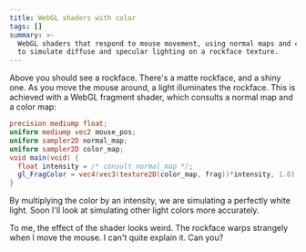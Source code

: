 ```yaml
---
title: WebGL shaders with color
tags: []
summary: >-
  WebGL shaders that respond to mouse movement, using normal maps and color maps
  to simulate diffuse and specular lighting on a rockface texture.
---
```


<div>
  <canvas width="512" height="512" style="width: 256px; height: 256px;" id="diffuse-canvas"></canvas>
  <canvas width="512" height="512" style="width: 256px; height: 256px;" id="specular-canvas"></canvas>
</div>

<script id="diffuse-fragment-shader" type="x-shader/x-fragment">
  precision mediump float;
  uniform mediump vec2 mouse_pos;
  uniform sampler2D normal_map;
  uniform sampler2D color_map;
  void main(void) {
    vec2 frag = vec2(gl_FragCoord)/512.0;
    vec4 light_pos = vec4(mouse_pos, 0.5, 1.0);
    vec4 surface_pos = vec4(frag, 0.0, 1.0);
    vec4 normal_direction = vec4(vec3(texture2D(normal_map, frag))*2.0-1.0, 0.0);
    vec4 light_direction = normalize(light_pos-surface_pos);  
    float intensity = dot(normal_direction, light_direction);
    gl_FragColor = vec4(vec3(texture2D(color_map, frag))*intensity, 1.0);
  }
</script>

<script id="specular-fragment-shader" type="x-shader/x-fragment">
  precision mediump float;
  uniform mediump vec2 mouse_pos;
  uniform sampler2D normal_map;
  uniform sampler2D color_map;
  void main(void) {
    vec2 frag = vec2(gl_FragCoord)/512.0;
    vec4 light_pos = vec4(mouse_pos, 0.5, 1.0);
    vec4 surface_pos = vec4(frag, 0.0, 1.0);
    vec4 normal = vec4(vec3(texture2D(normal_map, frag))*2.0-1.0, 0.0);
    vec4 from_light_dir = normalize(surface_pos-light_pos);  
    vec4 reflection_dir = reflect(from_light_dir, normal);
    vec4 camera_dir = normalize(vec4(0.0, 0.0, 1.0, 0.0));
    float intensity = dot(reflection_dir, camera_dir);
    gl_FragColor = vec4(vec3(texture2D(color_map, frag))*intensity, 1.0);
  }
</script>

<script>
  function setupCanvas(shaderTy) {
    const canvas = document.getElementById(shaderTy+"-canvas");
    const gl = canvas.getContext('webgl');
    gl.viewport(0,0,canvas.width,canvas.height);
    const vertexBuf = gl.createBuffer();
    gl.bindBuffer(gl.ARRAY_BUFFER, vertexBuf);
    gl.bufferData(gl.ARRAY_BUFFER, new Float32Array([
      -1,1,  -1,-1,  1,-1,  1, 1,
    ]), gl.STATIC_DRAW);
    gl.clearColor(0,0,0,1);
    function createShader(ty, src) {
      const s = gl.createShader(ty);
      gl.shaderSource(s, src);
      gl.compileShader(s);
      if (!gl.getShaderParameter(s, gl.COMPILE_STATUS)) throw gl.getShaderInfoLog(s);
      return s;
    }
    const vertShader = createShader(gl.VERTEX_SHADER, 'attribute vec2 c;void main(void){gl_Position=vec4(c, 0.0, 1.0);}');
    const fragShader = createShader(gl.FRAGMENT_SHADER, document.getElementById(shaderTy+"-fragment-shader").innerText);
    const prog = gl.createProgram();
    gl.attachShader(prog, vertShader);
    gl.attachShader(prog, fragShader);
    gl.linkProgram(prog);
    const coord = gl.getAttribLocation(prog, "c");
    gl.vertexAttribPointer(coord, 2, gl.FLOAT, false, 0, 0);
    const mousePosLoc = gl.getUniformLocation(prog, "mouse_pos");
    gl.useProgram(prog);

    const normalMapImg = new Image();
    normalMapImg.onload = function() {
      gl.activeTexture(gl.TEXTURE0);
      const tex = gl.createTexture();
      gl.bindTexture(gl.TEXTURE_2D, tex);
      gl.texImage2D(gl.TEXTURE_2D, 0, gl.RGB, gl.RGB, gl.UNSIGNED_BYTE, normalMapImg);
      gl.generateMipmap(gl.TEXTURE_2D);
      const normalMapLoc = gl.getUniformLocation(prog, "normal_map");
      gl.uniform1i(normalMapLoc, 0);
      gl.drawArrays(gl.TRIANGLE_FAN, 0, 4);
    };
    normalMapImg.src = './norm.jpg';
    const colorMapImg = new Image();
    colorMapImg.onload = function() {
      gl.activeTexture(gl.TEXTURE1);
      const tex = gl.createTexture();
      gl.bindTexture(gl.TEXTURE_2D, tex);
      gl.texImage2D(gl.TEXTURE_2D, 0, gl.RGB, gl.RGB, gl.UNSIGNED_BYTE, colorMapImg);
      gl.generateMipmap(gl.TEXTURE_2D);
      const colorMapLoc = gl.getUniformLocation(prog, "color_map");
      gl.uniform1i(colorMapLoc, 1);
      gl.drawArrays(gl.TRIANGLE_FAN, 0, 4);
    };
    colorMapImg.src = './color.jpg';
    var mousePos = {x: 0.1, y: 0.1};
    function draw(ev) {
      gl.enableVertexAttribArray(coord);
      gl.uniform2fv(mousePosLoc, [mousePos.x, mousePos.y]);
      gl.clear(gl.COLOR_BUFFER_BIT);
      gl.drawArrays(gl.TRIANGLE_FAN, 0, 4);
    }
    canvas.onmousemove = function(ev) {
      mousePos = {x: ev.offsetX/256, y: (256-ev.offsetY)/256};
      draw();
    }
    draw();
  }
  setupCanvas('diffuse');
  setupCanvas('specular');
</script>

Above you should see a rockface.
There's a matte rockface, and a shiny one.
As you move the mouse around, a light illuminates the rockface.
This is achieved with a WebGL fragment shader,
which consults a normal map and a color map:

```glsl
precision mediump float;
uniform mediump vec2 mouse_pos;
uniform sampler2D normal_map;
uniform sampler2D color_map;
void main(void) {
  float intensity = /* consult normal_map */;
  gl_FragColor = vec4(vec3(texture2D(color_map, frag))*intensity, 1.0);
}
```

By multiplying the color by an intensity,
we are simulating a perfectly white light.
Soon I'll look at simulating other light colors more accurately.

To me, the effect of the shader looks weird.
The rockface warps strangely when I move the mouse.
I can't quite explain it.
Can you?
